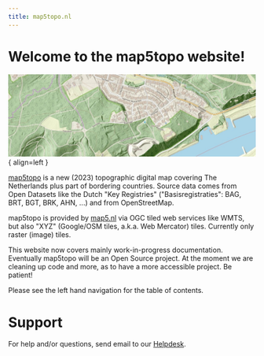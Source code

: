 ```yaml
---
title: map5topo.nl
---
```


# Welcome to the map5topo website!

![map5topo](assets/images/map5topo-oosterbeek.jpg){ align=left }

[map5topo](https://map5topo.nl) is a new (2023) topographic digital map covering The Netherlands plus
part of bordering countries. Source data comes from Open Datasets like the Dutch "Key Registries" ("Basisregistraties": BAG, BRT, BGT, BRK, AHN, ...) 
and from OpenStreetMap.
               
map5topo is provided by [map5.nl](https:///map5.nl)
via OGC tiled web services like WMTS, but also "XYZ" (Google/OSM tiles, a.k.a. Web Mercator) tiles. Currently only raster (image) tiles.

This website now covers mainly work-in-progress documentation. Eventually map5topo will be an Open Source project.
At the moment we are cleaning up code and more, as to have a more accessible project. Be patient!

Please see the left hand navigation for the table of contents.

# Support

For help and/or questions, send email to our [Helpdesk](mailto:support@map5.nl).
